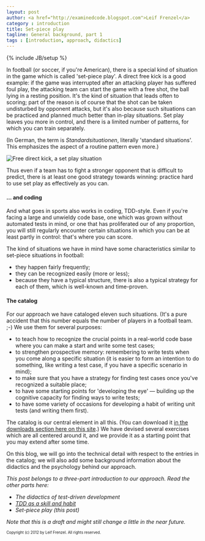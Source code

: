 ```yaml
---
layout: post
author: <a href="http://examinedcode.blogspot.com">Leif Frenzel</a>
category : introduction
title: Set-piece play
tagline: General background, part 1
tags : [introduction, approach, didactics]
---
```

{% include JB/setup %}

In football (or soccer, if you're American), there is a special kind of 
situation in the game which is called 'set-piece play'. A direct free kick is
a good example: if the game was interrupted after an attacking player has 
suffered foul play, the attacking team can start the game with a free shot,
the ball lying in a resting position. It's the kind of situation that leads
often to scoring; part of the reason is of course that the shot can be taken
undisturbed by opponent attacks, but it's also because such situations can 
be practiced and planned much better than in-play situations. Set play leaves
you more in control, and there is a limited number of patterns, for which you
can train separately.

(In German, the term is _Standardsituationen_, literally 'standard situations'.
This emphasizes the aspect of a routine pattern even more.)

![Free direct kick, a set play situation](http://andrena.github.com/reality-tdd/assets/images/2012-07-10-free-direct-kick.jpg)

Thus even if a team has to fight a stronger opponent that is difficult to 
predict, there is at least one good strategy towards winning: practice hard to
use set play as effectively as you can. 


#### ... and coding

And what goes in sports also works in coding, TDD-style. Even if you're facing
a large and unwieldy code base, one which was grown without automated tests
in mind, or one that has proliferated our of any proportion, you will still
regularly encounter certain situations in which you can be at least partly in
control: that's where you can score.

The kind of situations we have in mind have some characteristics similar to
set-piece situations in football: 

*   they happen fairly frequently; 
*   they can be recognized easily (more or less);
*   because they have a typical structure, there is also a typical strategy 
    for each of them, which is well-known and time-proven.


#### The catalog

For our approach we have cataloged eleven such situations. (It's a pure 
accident that this number equals the number of players in a football team. ;-)
We use them for several purposes:

*   to teach how to recognize the crucial points in a real-world code base 
    where you can make a start and write some test cases; 
*   to strengthen prospective memory: remembering to write tests when you come
    along a specific situation (it is easier to form an intention to do
    something, like writing a test case, if you have a specific scenario in 
    mind);
*   to make sure that you have a strategy for finding test cases once you've
    recognized a suitable place;
*   to have some starting points for 'developing the eye' &mdash; building up
    the cognitive capacity for finding ways to write tests; 
*   to have some variety of occasions for developing a habit of writing unit 
    tests (and writing them first).

The catalog is our central element in all this. (You can download it [in the
downloads section here on this site](http://andrena.github.com/reality-tdd/).)
We have devised several exercises which are all centered around it, and we
provide it as a starting point that you may extend after some time.

On this blog, we will go into the technical detail with respect to the entries
in the catalog; we will also add some background information about the 
didactics and the psychology behind our approach.

_This post belongs to a three-part introduction to our approach. Read the
other parts here:_

*   _The didactics of test-driven development_ 
*   [_TDD as a skill and habit_](http://andrena.github.com/reality-tdd/introduction/2012/07/11/skills-and-habits/)
*   _Set-piece play (this post)_

_Note that this is a draft and might still change a little in the near future._

<sub><sup>Copyright (c) 2012 by Leif Frenzel. All rights reserved.</sup></sub>